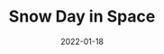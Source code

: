 ---
layout: photo
title: "Snow Day in Space"
date: 2022-01-18
file: 2022-01-18-snow-day-in-space.jpg
---